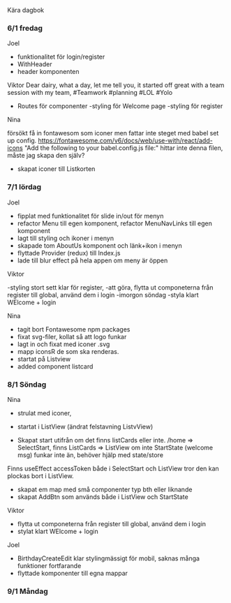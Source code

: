 Kära dagbok

### 6/1 fredag

Joel

- funktionalitet för login/register
- WithHeader
- header komponenten

Viktor
Dear dairy, what a day, let me tell you, it started off great with a team session with my team, #Teamwork #planning #LOL #Yolo

- Routes för componenter
  -styling för Welcome page
  -styling för register

Nina

försökt få in fontawesom som iconer men fattar inte steget med babel set up config.
https://fontawesome.com/v6/docs/web/use-with/react/add-icons
"Add the following to your babel.config.js file:" hittar inte denna filen, måste jag skapa den själv?

- skapat iconer till Listkorten

### 7/1 lördag

Joel

- fipplat med funktionalitet för slide in/out för menyn
- refactor Menu till egen komponent, refactor MenuNavLinks till egen komponent
- lagt till styling och ikoner i menyn
- skapade tom AboutUs komponent och länk+ikon i menyn
- flyttade Provider (redux) till Index.js
- lade till blur effect på hela appen om meny är öppen

Viktor

-styling stort sett klar för register,
-att göra, flytta ut componeterna från register till global, använd dem i login
-imorgon söndag
-styla klart WElcome + login

Nina

- tagit bort Fontawesome npm packages
- fixat svg-filer, kollat så att logo funkar
- lagt in och fixat med iconer .svg
- mapp iconsR de som ska renderas.
- startat på Listview
- added component listcard

### 8/1 Söndag

Nina

- strulat med iconer,
- startat i ListView (ändrat felstavning ListvView)

- Skapat start utifrån om det finns listCards eller inte.
  /home => SelectStart, finns ListCards => ListView om inte StartState (welcome msg)
  funkar inte än, behöver hjälp med state/store

Finns useEffect accessToken både i SelectStart och ListView tror den kan plockas bort i ListView.

- skapat em map med små componenter typ bth eller liknande
- skapat AddBtn som används både i ListView och StartState

Viktor

- flytta ut componeterna från register till global, använd dem i login
- stylat klart WElcome + login

Joel

- BirthdayCreateEdit klar stylingmässigt för mobil, saknas många funktioner fortfarande
- flyttade komponenter till egna mappar

### 9/1 Måndag
